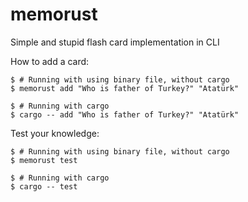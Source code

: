 # memorust
Simple and stupid flash card implementation in CLI

How to add a card:
```
$ # Running with using binary file, without cargo
$ memorust add "Who is father of Turkey?" "Atatürk"

$ # Running with cargo
$ cargo -- add "Who is father of Turkey?" "Atatürk"
```

Test your knowledge:
```
$ # Running with using binary file, without cargo
$ memorust test

$ # Running with cargo
$ cargo -- test
```